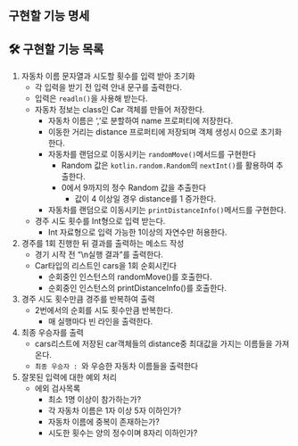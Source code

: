 ## 구현할 기능 명세

## 🛠️ 구현할 기능 목록

1. 자동차 이름 문자열과 시도할 횟수를 입력 받아 초기화
    - 각 입력을 받기 전 입력 안내 문구를 출력한다.
    - 입력은 `readln()`을 사용해 받는다.
    - 자동차 정보는 class인 Car 객체를 만들어 저장한다.
        - 자동차 이름은 ‘,’로 분할하여 name 프로퍼티에 저장한다.
        - 이동한 거리는 distance 프로퍼티에 저장되며 객체 생성시 0으로 초기화 한다.
        - 자동차를 랜덤으로 이동시키는 `randomMove()`메서드를 구현한다 
            - Random 값은 `kotlin.random.Random`의 `nextInt()`를 활용하여 추출한다.
            - 0에서 9까지의 정수 Random 값을 추출한다
              - 값이 4 이상일 경우 distance를 1 증가한다.
        - 자동차를 랜덤으로 이동시키는 `printDistanceInfo()`메서드를 구현한다.
    - 경주 시도 횟수를 Int형으로 입력 받는다.
        - Int 자료형으로 입력 가능한 1이상의 자연수만 허용한다.
2. 경주를 1회 진행한 뒤 결과를 출력하는 메소드 작성
    - 경기 시작 전 “\n실행 결과”를 출력한다.
    - Car타입의 리스트인 cars을 1회 순회시킨다
        - 순회중인 인스턴스의 randomMove()를 호출한다.
        - 순회중인 인스턴스의 printDistanceInfo()를 호출한다.
3. 경주 시도 횟수만큼 경주를 반복하여 출력
    - 2번에서의 순회를 시도 횟수만큼 반복한다.
        - 매 실행마다 빈 라인을 출력한다.
4. 최종 우승자를 출력
    - cars리스트에 저장된 car객체들의 distance중 최대값을 가지는 이름들을 가져온다.
    - `최종 우승자 : `와 우승한 자동차 이름들을 출력한다
5. 잘못된 입력에 대한 예외 처리
    - 에외 검사목록
        - 최소 1명 이상이 참가하는가?
        - 각 자동차 이름은 1자 이상 5자 이하인가?
        - 자동차 이름에 중복이 존재하는가?
        - 시도한 횟수는 양의 정수이며 8자리 이하인가?
